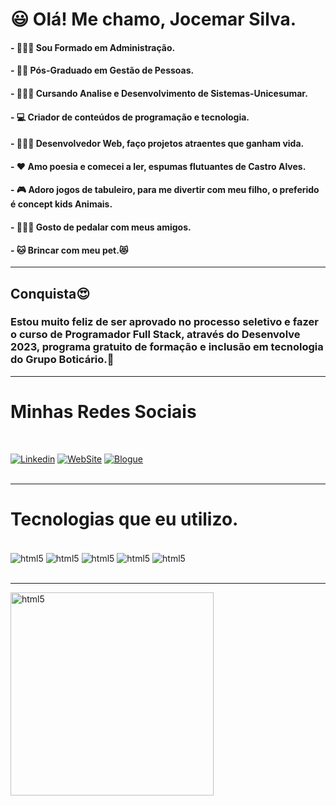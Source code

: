 # 😃 Olá! Me chamo, Jocemar Silva.
#### - 👨🏿‍💼 Sou Formado em Administração.
#### - 🤝🏿 Pós-Graduado em Gestão de Pessoas.  
#### - 👨🏿‍🎓 Cursando Analise e Desenvolvimento de Sistemas-Unicesumar. 
#### - 💻 Criador de conteúdos de programação e tecnologia.
#### - 🧑🏿‍💻 Desenvolvedor Web, faço projetos atraentes que ganham vida.
#### - ❤️ Amo poesia e comecei a ler, espumas flutuantes de Castro Alves. 
#### - 🎮 Adoro jogos de tabuleiro, para me divertir com meu filho, o preferido é concept kids Animais.
#### - 🚴🏿‍♂️ Gosto de pedalar com meus amigos. 
#### - 🐱 Brincar com meu pet.😻 <br> 
<hr>

## Conquista😍
### Estou muito feliz de ser aprovado no processo seletivo e fazer o curso de Programador Full Stack, através do Desenvolve 2023, programa gratuito de formação e inclusão em tecnologia do Grupo Boticário.💓
<hr>

# Minhas Redes Sociais 
<br>

[![Linkedin](https://img.shields.io/badge/LinkedIn-0077B5?style=for-the-badge&logo=linkedin&logoColor=white)](https://www.linkedin.com/in/jocemar-silva-b3a65825b/)
[![WebSite](https://img.shields.io/badge/website-red?style=for-the-badge&logo=About.m&logoColor=black)](https://jocemarsilva.com.br/)
[![Blogue](https://img.shields.io/badge/Blogger-025525?style=for-the-badge&=blogger&logoColor=black)](https://jocemarsilva.com.br/blog/) <br><br>
<hr>



# Tecnologias que eu utilizo.

<div style="display: inline_block"> <br>
<img align="center" alt="html5" src="https://img.shields.io/badge/HTML5-E34F26?style=for-the-badge&logo=html5&logoColor=white" />
<img align="center" alt="html5" src="https://img.shields.io/badge/CSS-239120?&style=for-the-badge&logo=css3&logoColor=white" />
<img align="center" alt="html5" src="https://img.shields.io/badge/JavaScript-F7DF1E?style=for-the-badge&logo=javascript&logoColor=black" />
<img align="center" alt="html5" src="https://img.shields.io/badge/Wordpress-21759B?style=for-the-badge&logo=wordpress&logoColor=white" />
<img align="center" alt="html5" src="https://img.shields.io/badge/Visual_Studio_Code-0078D4?style=for-the-badge&logo=visual%20studio%20code&logoColor=white" />
</div><br><hr>
<img align="center" alt="html5" src="https://media1.giphy.com/media/hENDkVRxKsctCpuAun/giphy.gif?cid=ecf05e475e3bd3d1jpom3h6gennic3c9bmspd9y3yppy75g6&rid=giphy.gif&ct=g" width="325px" /> <br> <br>
